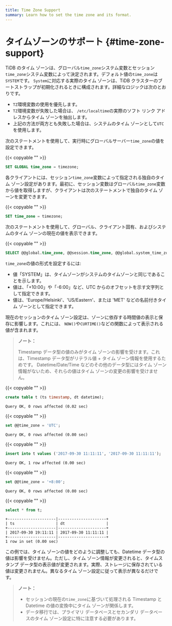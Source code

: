 ```yaml
---
title: Time Zone Support
summary: Learn how to set the time zone and its format.
---
```


# タイムゾーンのサポート {#time-zone-support}

TiDB のタイム ゾーンは、グローバル`time_zone`システム変数とセッション`time_zone`システム変数によって決定されます。デフォルト値の`time_zone`は`SYSTEM`です。 `System`に対応する実際のタイム ゾーンは、TiDB クラスターのブートストラップが初期化されるときに構成されます。詳細なロジックは次のとおりです。

-   `TZ`環境変数の使用を優先します。
-   `TZ`環境変数が失敗した場合は、 `/etc/localtime`の実際のソフト リンク アドレスからタイム ゾーンを抽出します。
-   上記の方法が両方とも失敗した場合は、システムのタイム ゾーンとして`UTC`を使用します。

次のステートメントを使用して、実行時にグローバルサーバー`time_zone`の値を設定できます。

{{< copyable "" >}}

```sql
SET GLOBAL time_zone = timezone;
```

各クライアントには、セッション`time_zone`変数によって指定される独自のタイム ゾーン設定があります。最初に、セッション変数はグローバル`time_zone`変数から値を取得しますが、クライアントは次のステートメントで独自のタイム ゾーンを変更できます。

{{< copyable "" >}}

```sql
SET time_zone = timezone;
```

次のステートメントを使用して、グローバル、クライアント固有、およびシステムのタイム ゾーンの現在の値を表示できます。

{{< copyable "" >}}

```sql
SELECT @@global.time_zone, @@session.time_zone, @@global.system_time_zone;
```

`time_zone`の値の形式を設定するには:

-   値「SYSTEM」は、タイムゾーンがシステムのタイムゾーンと同じであることを示します。
-   値は、「+10:00」や「-6:00」など、UTC からのオフセットを示す文字列として指定できます。
-   値は、&#39;Europe/Helsinki&#39;、&#39;US/Eastern&#39;、または &#39;MET&#39; などの名前付きタイム ゾーンとして指定できます。

現在のセッションのタイム ゾーン設定は、ゾーンに依存する時間値の表示と保存に影響します。これには、 `NOW()`や`CURTIME()`などの関数によって表示される値が含まれます。

> **ノート：**
>
> Timestamp データ型の値のみがタイム ゾーンの影響を受けます。これは、Timestamp データ型がリテラル値 + タイム ゾーン情報を使用するためです。 Datetime/Date/Time などのその他のデータ型にはタイム ゾーン情報がないため、それらの値はタイム ゾーンの変更の影響を受けません。

{{< copyable "" >}}

```sql
create table t (ts timestamp, dt datetime);
```

```
Query OK, 0 rows affected (0.02 sec)
```

{{< copyable "" >}}

```sql
set @@time_zone = 'UTC';
```

```
Query OK, 0 rows affected (0.00 sec)
```

{{< copyable "" >}}

```sql
insert into t values ('2017-09-30 11:11:11', '2017-09-30 11:11:11');
```

```
Query OK, 1 row affected (0.00 sec)
```

{{< copyable "" >}}

```sql
set @@time_zone = '+8:00';
```

```
Query OK, 0 rows affected (0.00 sec)
```

{{< copyable "" >}}

```sql
select * from t;
```

```
+---------------------|---------------------+
| ts                  | dt                  |
+---------------------|---------------------+
| 2017-09-30 19:11:11 | 2017-09-30 11:11:11 |
+---------------------|---------------------+
1 row in set (0.00 sec)
```

この例では、タイム ゾーンの値をどのように調整しても、Datetime データ型の値は影響を受けません。ただし、タイム ゾーン情報が変更されると、タイムスタンプ データ型の表示値が変更されます。実際、ストレージに保存されている値は変更されません。異なるタイム ゾーン設定に従って表示が異なるだけです。

> **ノート：**
>
> -   セッションの現在の`time_zone`に基づいて処理される Timestamp と Datetime の値の変換中にタイム ゾーンが関係します。
> -   データ移行では、プライマリ データベースとセカンダリ データベースのタイム ゾーン設定に特に注意する必要があります。
